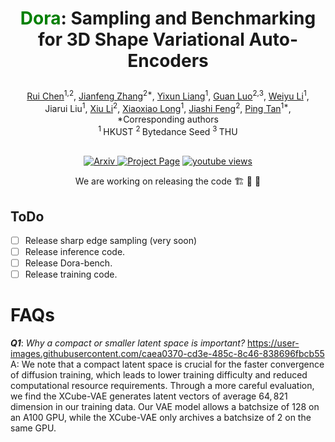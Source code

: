  # <p align="center"> <font color=#008000>Dora</font>: Sampling and Benchmarking for 3D Shape Variational Auto-Encoders </p>

 <!-- #####  <p align="center"> [Rui Chen](https://aruichen.github.io/), [Jianfeng Zhang*](http://jeff95.me/), [Yixun Liang](https://yixunliang.github.io/), [Guan Luo](https://logan0601.github.io/), [Weiyu Li](https://weiyuli.xyz/), Jiarui Liu</p> -->
<p align="center">
  <a href="https://aruichen.github.io/">Rui Chen</a><sup>1,2</sup>, 
  <a href="http://jeff95.me/">Jianfeng Zhang</a><sup>2*</sup>, 
  <a href="https://yixunliang.github.io/">Yixun Liang</a><sup>1</sup>, 
  <a href="https://logan0601.github.io/">Guan Luo</a><sup>2,3</sup>, 
  <a href="https://weiyuli.xyz/">Weiyu Li</a><sup>1</sup>, 
  <br>
  Jiarui Liu<sup>1</sup>,
  <a href="https://lixiulive.com/">Xiu Li</a><sup>2</sup>,
  <a href="https://www.xxlong.site/">Xiaoxiao Long</a><sup>1</sup>,
  <a href="https://scholar.google.com.sg/citations?user=Q8iay0gAAAAJ&hl=en">Jiashi Feng</a><sup>2</sup>,
  <a href="https://ece.hkust.edu.hk/pingtan">Ping Tan</a><sup>1*</sup>,
  <br>
  *Corresponding authors
  <br>
    <sup>1 </sup>HKUST
  <sup>2 </sup>Bytedance Seed
  <sup>3 </sup>THU
</p>
 
<p align="center">
  <br>
    <a href="https://arxiv.org/pdf/2412.17808">
      <img src='https://img.shields.io/badge/Arxiv-PDF-green?style=for-the-badge&logo=adobeacrobatreader&logoWidth=20&logoColor=white&labelColor=66cc00&color=94DD15' alt='Arxiv'>
    </a>
    <a href='https://aruichen.github.io/Dora/'>
      <img src='https://img.shields.io/badge/Dora-Page-orange?style=for-the-badge&logo=Google%20chrome&logoColor=white&labelColor=D35400' alt='Project Page'></a>
    <a href="https://youtu.be/6evNqk0b-bQ"><img alt="youtube views" title="Subscribe to my YouTube channel" src="https://img.shields.io/youtube/views/6evNqk0b-bQ?logo=youtube&labelColor=ce4630&style=for-the-badge"/></a>
</p>

<p align="center"> We are working on releasing the code 🏗️ 🚧 🔨</p>

## ToDo

- [ ] Release sharp edge sampling (very soon)
- [ ] Release inference code.
- [ ] Release Dora-bench.
- [ ] Release training code.

# FAQs

***Q1***: *Why a compact or smaller latent space is important?*
https://user-images.githubusercontent.com/caea0370-cd3e-485c-8c46-838696fbcb55
A: We note that a compact latent space is crucial for the faster convergence of diffusion training, which leads to lower training difficulty and reduced computational resource requirements.
Through a more careful evaluation, we find the XCube-VAE generates latent vectors of average $64,821$ dimension in our training data. Our VAE model allows a batchsize of 128 on an A100 GPU, while the XCube-VAE only archives a batchsize of 2 on the same GPU.